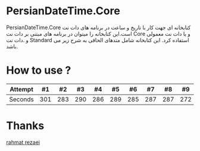 # PersianDateTime.Core
PersianDateTime.Core کتابخانه ای جهت کار با تاریخ و ساعت در برنامه های دات نت است.این کتابخانه را میتوان در برنامه های مبتنی بر دات نت Core و یا دات نت معمولی و .دات نت Standard استفاده کرد.
این کتابخانه شامل متدهای الحاقی به شرح زیر می باشد.
# How to use ?

Attempt | #1 | #2 | #3 | #4 | #5 | #6 | #7 | #8 | #9 | #10 | #11
--- | --- | --- | --- |--- |--- |--- |--- |--- |--- |--- |---
Seconds | 301 | 283 | 290 | 286 | 289 | 285 | 287 | 287 | 272 | 276 | 269

# Thanks
[rahmat rezaei](http://www.codeplex.com/site/users/view/rahmatrezaei)


